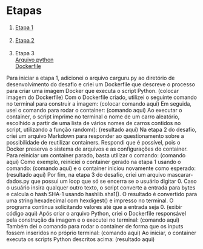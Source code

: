 # Etapas

1. [Etapa 1](etapa-1/Dockerfile)<br></br>
2. [Etapa 2](etapa-2/etapa-2.md)<br></br>
3. Etapa 3  
[Arquivo python](etapa-3/mascarar-dados.py)  
[Dockerfile](etapa-3/Dockerfile)


Para iniciar a etapa 1, adicionei o arquivo carguru.py ao diretório de desenvolvimento do desafio e criei um Dockerfile que descreve o processo para criar uma imagem Docker que executa o script Python. (colocar imagem do Dockerfile)
Com o Dockerfile criado, utilizei o seguinte comando no terminal para construir a imagem: (colocar comando aqui)
Em seguida, usei o comando para rodar o container: (comando aqui)
Ao executar o container, o script imprime no terminal o nome de um carro aleatório, escolhido a partir de uma lista de vários nomes de carros contidos no script, utilizando a função random(): (resultado aqui)
Na etapa 2 do desafio, criei um arquivo Markdown para responder ao questionamento sobre a possibilidade de reutilizar containers. Respondi que é possível, pois o Docker preserva o sistema de arquivos e as configurações do container. Para reiniciar um container parado, basta utilizar o comando: (comando aqui)
Como exemplo, reiniciei o container gerado na etapa 1 usando o comando: (comando aqui) e o container iniciou novamente como esperado: (resultado aqui)
Por fim, na etapa 3 do desafio, criei um arquivo mascarar-dados.py que possui um loop que só se encerra se o usuário digitar 0. Caso o usuário insira qualquer outro texto, o script converte a entrada para bytes e calcula o hash SHA-1 usando hashlib.sha1(). O resultado é convertido para uma string hexadecimal com hexdigest() e impresso no terminal. O programa continua solicitando valores até que a entrada seja 0. (exibir código aqui)
Após criar o arquivo Python, criei o Dockerfile responsável pela construção da imagem e o executei no terminal: (comando aqui)
Também dei o comando para rodar o container de forma que os inputs fossem inseridos no próprio terminal: (comando aqui)
Ao iniciar, o container executa os scripts Python descritos acima: (resultado aqui)
